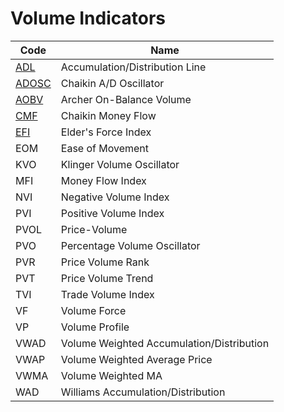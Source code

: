 # Volume Indicators

| Code | Name |
| ------------ | --------------------------------------- |
| [ADL](/indicators/volume/adl.md) | Accumulation/Distribution Line |
| [ADOSC](/indicators/volume/adosc.md) | Chaikin A/D Oscillator |
| [AOBV](/indicators/volume/aobv.md) | Archer On-Balance Volume |
| [CMF](/indicators/volume/cmf.md) | Chaikin Money Flow |
| [EFI](/indicators/volume/efi.md) | Elder's Force Index |
| EOM | Ease of Movement |
| KVO | Klinger Volume Oscillator |
| MFI | Money Flow Index |
| NVI | Negative Volume Index |
| PVI | Positive Volume Index |
| PVOL | Price-Volume |
| PVO | Percentage Volume Oscillator |
| PVR | Price Volume Rank |
| PVT | Price Volume Trend |
| TVI | Trade Volume Index |
| VF | Volume Force |
| VP | Volume Profile |
| VWAD | Volume Weighted Accumulation/Distribution |
| VWAP | Volume Weighted Average Price |
| VWMA | Volume Weighted MA |
| WAD | Williams Accumulation/Distribution |
